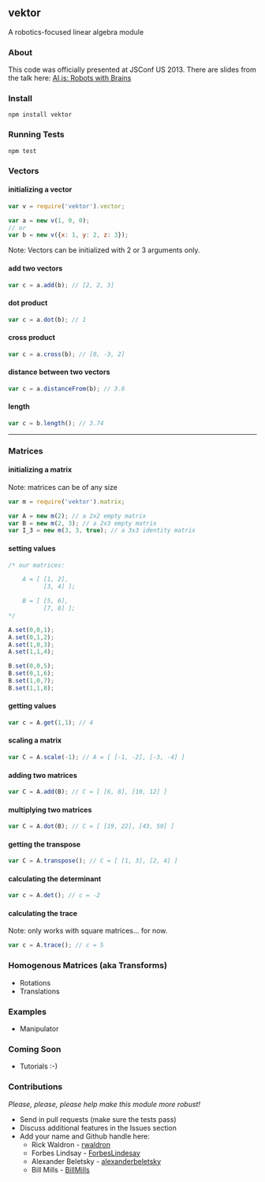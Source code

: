 vektor
---
A robotics-focused linear algebra module

### About
This code was officially presented at JSConf US 2013. There are slides from the talk here: [AI.js: Robots with Brains](https://t.co/6A5cu2JF58)

### Install
`npm install vektor`

### Running Tests
`npm test`

### Vectors

#### initializing a vector
```` js
var v = require('vektor').vector;

var a = new v(1, 0, 0);
// or
var b = new v({x: 1, y: 2, z: 3});
````

Note: Vectors can be initialized with 2 or 3 arguments only.

#### add two vectors
```` js
var c = a.add(b); // [2, 2, 3]
````

#### dot product
```` js
var c = a.dot(b); // 1
````

#### cross product
```` js
var c = a.cross(b); // [0, -3, 2]
````

#### distance between two vectors
```` js
var c = a.distanceFrom(b); // 3.6
````

#### length
```` js
var c = b.length(); // 3.74
````

-----

### Matrices

#### initializing a matrix
Note: matrices can be of any size

```` js
var m = require('vektor').matrix;

var A = new m(2); // a 2x2 empty matrix
var B = new m(2, 3); // a 2x3 empty matrix
var I_3 = new m(3, 3, true); // a 3x3 identity matrix
````

#### setting values
```` js
/* our matrices:

    A = [ [1, 2],
          [3, 4] ];

    B = [ [5, 6],
          [7, 8] ];
*/

A.set(0,0,1);
A.set(0,1,2);
A.set(1,0,3);
A.set(1,1,4);

B.set(0,0,5);
B.set(0,1,6);
B.set(1,0,7);
B.set(1,1,8);
````

#### getting values
```` js
var c = A.get(1,1); // 4
````

#### scaling a matrix
```` js
var C = A.scale(-1); // A = [ [-1, -2], [-3, -4] ]
````

#### adding two matrices
```` js
var C = A.add(B); // C = [ [6, 8], [10, 12] ]
````

#### multiplying two matrices
```` js
var C = A.dot(B); // C = [ [19, 22], [43, 50] ]
````

#### getting the transpose
```` js
var C = A.transpose(); // C = [ [1, 3], [2, 4] ]
````

#### calculating the determinant
```` js
var c = A.det(); // c = -2
````

#### calculating the trace
Note: only works with square matrices... for now.
```` js
var c = A.trace(); // c = 5
````

### Homogenous Matrices (aka Transforms)
* Rotations
* Translations

### Examples
* Manipulator

### Coming Soon
* Tutorials :-)

### Contributions
_Please, please, please help make this module more robust!_

* Send in pull requests (make sure the tests pass)
* Discuss additional features in the Issues section
* Add your name and Github handle here:
    * Rick Waldron - [rwaldron](https://github.com/rwaldron)
    * Forbes Lindsay - [ForbesLindesay](https://github.com/ForbesLindesay)
    * Alexander Beletsky - [alexanderbeletsky](https://github.com/alexanderbeletsky)
    * Bill Mills - [BillMills](https://github.com/BillMills)

